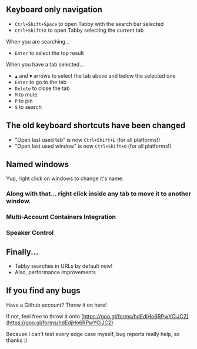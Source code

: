 ## Keyboard only navigation

- `Ctrl+Shift+Space` to open Tabby with the search bar selected
- `Ctrl+Shift+X` to open Tabby selecting the current tab

When you are searching...
- `Enter` to select the top result

When you have a tab selected...
- `▲` and `▼` arrows to select the tab above and below the selected one
- `Enter` to go to the tab
- `Delete` to close the tab
- `M` to mute
- `P` to pin
- `S` to search

## The old keyboard shortcuts have been changed

- "Open last used tab" is now `Ctrl+Shift+L` (for all platforms!)
- "Open last used window" is now `Ctrl+Shift+0` (for all platforms!)

## Named windows

Yup, right click on windows to change it's name.

### Along with that... right click inside any tab to move it to another window.

### Multi-Account Containers Integration

### Speaker Control

## Finally...

- Tabby searches in URLs by default now!
- Also, performance improvements

## If you find any bugs

Have a Github account? Throw it on here!

If not, feel free to throw it onto [https://goo.gl/forms/hdEdjHo6RPwYCiJC2](https://goo.gl/forms/hdEdjHo6RPwYCiJC2)

Because I can't test every edge case myself, bug reports really help, so thanks :)